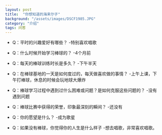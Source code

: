 ```yaml
---
layout: post
title:  "你想知道的海来尔子"
background: "/assets/images/DSCF1985.JPG"
category: "介绍"
tags: 问答
---
```


- Q：平时的兴趣爱好有哪些？
-特别喜欢唱歌

- Q：什么时候开始学习棒球的？
-4个月前

- Q：每天的棒球训练时长是多久？
-下午半天

- Q：在棒球基地的一天是如何度过的，每天做喜欢做的事情？
-上午上课，下午打棒球，休息的时候会玩地球大爆炸

- Q：棒球学习过程中遇到过什么困难或问题？是如何克服这些问题的？
-没有遇到问题

- Q：棒球比赛中获得的荣誉，印象最深刻的瞬间？
-还没有

- Q：你的愿望是什么？
-成为歌星

- Q：如果没有棒球，你觉得你的人生是什么样子
-想去唱歌，非常喜欢唱歌。
